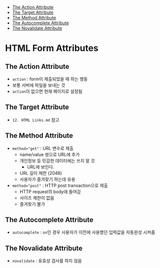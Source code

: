 - [The Action Attribute](#the-action-attribute)
- [The Target Attribute](#the-target-attribute)
- [The Method Attribute](#the-method-attribute)
- [The Autocomplete Attribute](#the-autocomplete-attribute)
- [The Novalidate Attribute](#the-novalidate-attribute)

# HTML Form Attributes

## The Action Attribute

- `action` : form이 제출되었을 때 하는 행동
- 보통 서버에 파일을 보내는 것
- `action`이 없으면 현재 페이지로 설정됨

## The Target Attribute

- `12. HTML Links.md` 참고

## The Method Attribute

- `method="get"` : URL 변수로 제출
  - name/value 쌍으로 URL에 추가
  - 개인정보 등 민감한 데이터에는 쓰지 말 것
    - URL에 보인다.
  - URL 길이 제한 (2048)
  - 사용자가 즐겨찾기 하는데 유용
- `method="post"` : HTTP post transaction으로 제출
  - HTTP request의 body에 들어감
  - 사이즈 제한이 없음
  - 즐겨찾기 불가

## The Autocomplete Attribute

- `autocomplete` : `on`인 경우 사용자가 이전에 사용했던 입력값을 자동완성 시켜줌

## The Novalidate Attribute

- `novalidate` : 유효성 검사를 하지 않음

